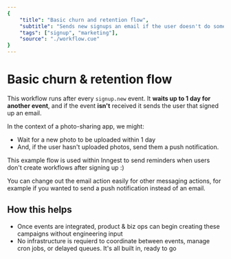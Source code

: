 ```yaml
---
{
	"title": "Basic churn and retention flow",
	"subtitle": "Sends new signups an email if the user doesn't do something",
	"tags": ["signup", "marketing"],
	"source": "./workflow.cue"
}
---
```


# Basic churn & retention flow

This workflow runs after every `signup.new` event.  It **waits up to 1 day
for another event**, and if the event **isn't** received it sends the user
that signed up an email.

In the context of a photo-sharing app, we might:

- Wait for a new photo to be uploaded within 1 day
- And, if the user hasn't uploaded photos, send them a push notification.

This example flow is used within Inngest to send reminders when users
don't create workflows after signing up :)

You can change out the email action easily for other messaging actions, for example
if you wanted to send a push notification instead of an email.

## How this helps

- Once events are integrated, product & biz ops can begin creating these campaigns
without engineering input
- No infrastructure is requierd to coordinate between events, manage cron jobs,
or delayed queues.  It's all built in, ready to go
